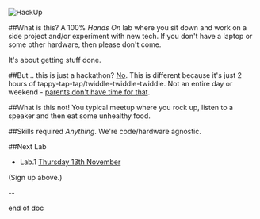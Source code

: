 ![HackUp](http://i.imgur.com/5eLIr2c.png)

##What is this?
A 100% *Hands On* lab where you sit down and work on a side project and/or experiment with new tech. If you don't have a laptop or some other hardware, then please don't come.  

It's about getting stuff done.

##But .. this is just a hackathon?
[No](http://upboat.me/gc/-/no.jpg). This is different because it's just 2 hours of tappy-tap-tap/twiddle-twiddle-twiddle. Not an entire day or weekend - [parents don't have time for that](http://i.imgur.com/M7K3Tis.gif).

##What is this not!
You typical meetup where you rock up, listen to a speaker and then eat some unhealthy food.

##Skills required
*Anything*. We're code/hardware agnostic.

##Next Lab
- Lab.1 [Thursday 13th November](https://github.com/HackUpOrg/Melbourne.AU/issues/1)

(Sign up above.)

--  

end of doc
